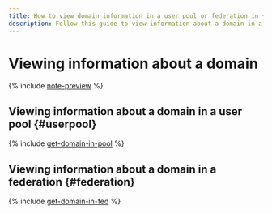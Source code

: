 ```yaml
---
title: How to view domain information in a user pool or federation in {{ org-full-name }}
description: Follow this guide to view information about a domain in a user pool or federation in {{ org-name }}.
---
```


# Viewing information about a domain


{% include [note-preview](../../../_includes/note-preview.md) %}

## Viewing information about a domain in a user pool {#userpool}

{% include [get-domain-in-pool](../../../_includes/organization/get-domain-in-pool.md) %}

## Viewing information about a domain in a federation {#federation}

{% include [get-domain-in-fed](../../../_includes/organization/get-domain-in-fed.md) %}